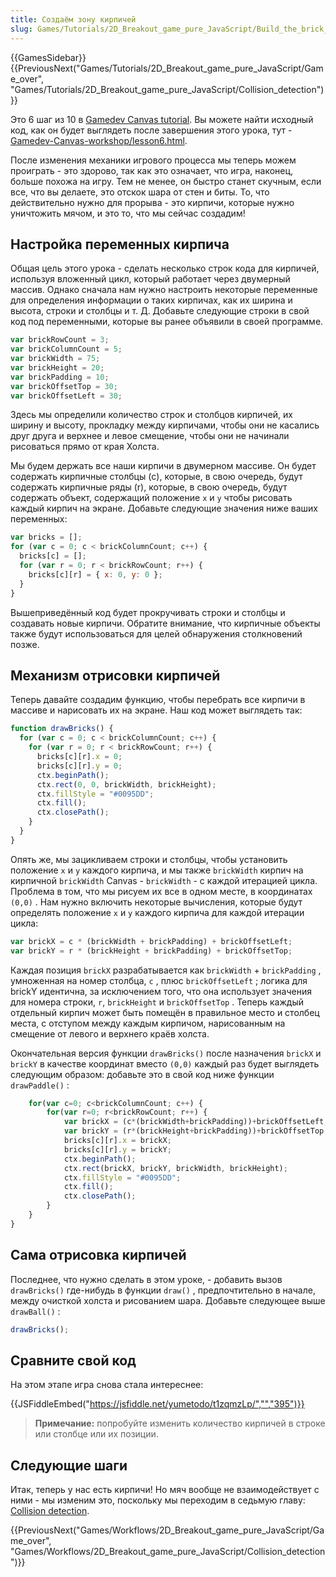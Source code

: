 ```yaml
---
title: Создаём зону кирпичей
slug: Games/Tutorials/2D_Breakout_game_pure_JavaScript/Build_the_brick_field
---
```


{{GamesSidebar}}{{PreviousNext("Games/Tutorials/2D_Breakout_game_pure_JavaScript/Game_over", "Games/Tutorials/2D_Breakout_game_pure_JavaScript/Collision_detection")}}

Это 6 шаг из 10 в [Gamedev Canvas tutorial](/ru/docs/Games/Workflows/Breakout_game_from_scratch). Вы можете найти исходный код, как он будет выглядеть после завершения этого урока, тут - [Gamedev-Canvas-workshop/lesson6.html](https://github.com/end3r/Gamedev-Canvas-workshop/blob/gh-pages/lesson06.html).

После изменения механики игрового процесса мы теперь можем проиграть - это здорово, так как это означает, что игра, наконец, больше похожа на игру. Тем не менее, он быстро станет скучным, если все, что вы делаете, это отскок шара от стен и биты. То, что действительно нужно для прорыва - это кирпичи, которые нужно уничтожить мячом, и это то, что мы сейчас создадим!

## Настройка переменных кирпича

Общая цель этого урока - сделать несколько строк кода для кирпичей, используя вложенный цикл, который работает через двумерный массив. Однако сначала нам нужно настроить некоторые переменные для определения информации о таких кирпичах, как их ширина и высота, строки и столбцы и т. Д. Добавьте следующие строки в свой код под переменными, которые вы ранее объявили в своей программе.

```js
var brickRowCount = 3;
var brickColumnCount = 5;
var brickWidth = 75;
var brickHeight = 20;
var brickPadding = 10;
var brickOffsetTop = 30;
var brickOffsetLeft = 30;
```

Здесь мы определили количество строк и столбцов кирпичей, их ширину и высоту, прокладку между кирпичами, чтобы они не касались друг друга и верхнее и левое смещение, чтобы они не начинали рисоваться прямо от края Холста.

Мы будем держать все наши кирпичи в двумерном массиве. Он будет содержать кирпичные столбцы (c), которые, в свою очередь, будут содержать кирпичные ряды (r), которые, в свою очередь, будут содержать объект, содержащий положение `x` и `y` чтобы рисовать каждый кирпич на экране. Добавьте следующие значения ниже ваших переменных:

```js
var bricks = [];
for (var c = 0; c < brickColumnCount; c++) {
  bricks[c] = [];
  for (var r = 0; r < brickRowCount; r++) {
    bricks[c][r] = { x: 0, y: 0 };
  }
}
```

Вышеприведённый код будет прокручивать строки и столбцы и создавать новые кирпичи. Обратите внимание, что кирпичные объекты также будут использоваться для целей обнаружения столкновений позже.

## Механизм отрисовки кирпичей

Теперь давайте создадим функцию, чтобы перебрать все кирпичи в массиве и нарисовать их на экране. Наш код может выглядеть так:

```js
function drawBricks() {
  for (var c = 0; c < brickColumnCount; c++) {
    for (var r = 0; r < brickRowCount; r++) {
      bricks[c][r].x = 0;
      bricks[c][r].y = 0;
      ctx.beginPath();
      ctx.rect(0, 0, brickWidth, brickHeight);
      ctx.fillStyle = "#0095DD";
      ctx.fill();
      ctx.closePath();
    }
  }
}
```

Опять же, мы зацикливаем строки и столбцы, чтобы установить положение `x` и `y` каждого кирпича, и мы также `brickWidth` кирпич на кирпичной `brickWidth` Canvas - `brickWidth` - с каждой итерацией цикла. Проблема в том, что мы рисуем их все в одном месте, в координатах `(0,0)` . Нам нужно включить некоторые вычисления, которые будут определять положение `x` и `y` каждого кирпича для каждой итерации цикла:

```js
var brickX = c * (brickWidth + brickPadding) + brickOffsetLeft;
var brickY = r * (brickHeight + brickPadding) + brickOffsetTop;
```

Каждая позиция `brickX` разрабатывается как `brickWidth` + `brickPadding` , умноженная на номер столбца, `c` , плюс `brickOffsetLeft` ; логика для brickY идентична, за исключением того, что она использует значения для номера строки, `r`, `brickHeight` и `brickOffsetTop` . Теперь каждый отдельный кирпич может быть помещён в правильное место и столбец места, с отступом между каждым кирпичом, нарисованным на смещение от левого и верхнего краёв холста.

Окончательная версия функции `drawBricks()` после назначения `brickX` и `brickY` в качестве координат вместо `(0,0)` каждый раз будет выглядеть следующим образом: добавьте это в свой код ниже функции `drawPaddle()` :

```js
    for(var c=0; c<brickColumnCount; c++) {
        for(var r=0; r<brickRowCount; r++) {
            var brickX = (c*(brickWidth+brickPadding))+brickOffsetLeft;
            var brickY = (r*(brickHeight+brickPadding))+brickOffsetTop;
            bricks[c][r].x = brickX;
            bricks[c][r].y = brickY;
            ctx.beginPath();
            ctx.rect(brickX, brickY, brickWidth, brickHeight);
            ctx.fillStyle = "#0095DD";
            ctx.fill();
            ctx.closePath();
        }
    }
}
```

## Сама отрисовка кирпичей

Последнее, что нужно сделать в этом уроке, - добавить вызов `drawBricks()` где-нибудь в функции `draw()` , предпочтительно в начале, между очисткой холста и рисованием шара. Добавьте следующее выше `drawBall()` :

```js
drawBricks();
```

## Сравните свой код

На этом этапе игра снова стала интереснее:

{{JSFiddleEmbed("https://jsfiddle.net/yumetodo/t1zqmzLp/","","395")}}

> **Примечание:** попробуйте изменить количество кирпичей в строке или столбце или их позиции.

## Следующие шаги

Итак, теперь у нас есть кирпичи! Но мяч вообще не взаимодействует с ними - мы изменим это, поскольку мы переходим в седьмую главу: [Collision detection](/ru/docs/Games/Workflows/Breakout_game_from_scratch/Collision_detection).

{{PreviousNext("Games/Workflows/2D_Breakout_game_pure_JavaScript/Game_over", "Games/Workflows/2D_Breakout_game_pure_JavaScript/Collision_detection")}}
